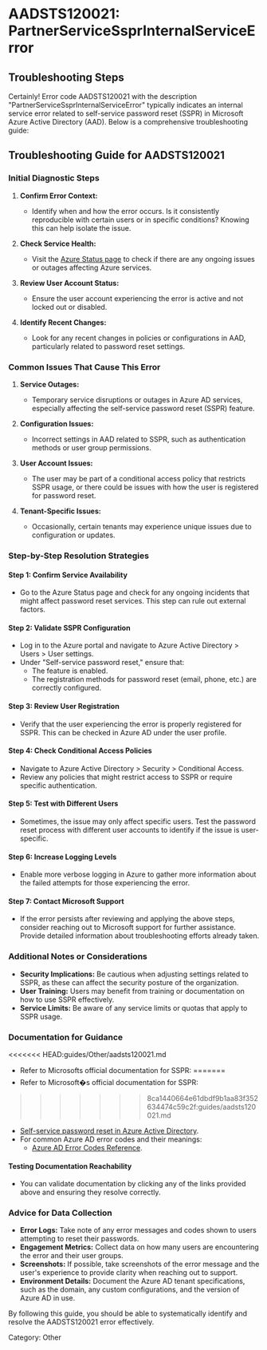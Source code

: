 # AADSTS120021: PartnerServiceSsprInternalServiceError


## Troubleshooting Steps
Certainly! Error code AADSTS120021 with the description "PartnerServiceSsprInternalServiceError" typically indicates an internal service error related to self-service password reset (SSPR) in Microsoft Azure Active Directory (AAD). Below is a comprehensive troubleshooting guide:

## Troubleshooting Guide for AADSTS120021

### Initial Diagnostic Steps

1. **Confirm Error Context:**
   - Identify when and how the error occurs. Is it consistently reproducible with certain users or in specific conditions? Knowing this can help isolate the issue.

2. **Check Service Health:**
   - Visit the [Azure Status page](https://status.azure.com/en-us/status) to check if there are any ongoing issues or outages affecting Azure services.

3. **Review User Account Status:**
   - Ensure the user account experiencing the error is active and not locked out or disabled.

4. **Identify Recent Changes:**
   - Look for any recent changes in policies or configurations in AAD, particularly related to password reset settings.

### Common Issues That Cause This Error

1. **Service Outages:**
   - Temporary service disruptions or outages in Azure AD services, especially affecting the self-service password reset (SSPR) feature.

2. **Configuration Issues:**
   - Incorrect settings in AAD related to SSPR, such as authentication methods or user group permissions.

3. **User Account Issues:**
   - The user may be part of a conditional access policy that restricts SSPR usage, or there could be issues with how the user is registered for password reset.

4. **Tenant-Specific Issues:**
   - Occasionally, certain tenants may experience unique issues due to configuration or updates.

### Step-by-Step Resolution Strategies

#### Step 1: Confirm Service Availability
- Go to the Azure Status page and check for any ongoing incidents that might affect password reset services. This step can rule out external factors.

#### Step 2: Validate SSPR Configuration
- Log in to the Azure portal and navigate to Azure Active Directory > Users > User settings.
- Under "Self-service password reset," ensure that:
  - The feature is enabled.
  - The registration methods for password reset (email, phone, etc.) are correctly configured.

#### Step 3: Review User Registration
- Verify that the user experiencing the error is properly registered for SSPR. This can be checked in Azure AD under the user profile.

#### Step 4: Check Conditional Access Policies
- Navigate to Azure Active Directory > Security > Conditional Access.
- Review any policies that might restrict access to SSPR or require specific authentication.

#### Step 5: Test with Different Users
- Sometimes, the issue may only affect specific users. Test the password reset process with different user accounts to identify if the issue is user-specific.

#### Step 6: Increase Logging Levels
- Enable more verbose logging in Azure to gather more information about the failed attempts for those experiencing the error.

#### Step 7: Contact Microsoft Support
- If the error persists after reviewing and applying the above steps, consider reaching out to Microsoft support for further assistance. Provide detailed information about troubleshooting efforts already taken.

### Additional Notes or Considerations

- **Security Implications:** Be cautious when adjusting settings related to SSPR, as these can affect the security posture of the organization.
- **User Training:** Users may benefit from training or documentation on how to use SSPR effectively.
- **Service Limits:** Be aware of any service limits or quotas that apply to SSPR usage.

### Documentation for Guidance

<<<<<<< HEAD:guides/Other/aadsts120021.md
- Refer to Microsofts official documentation for SSPR: 
=======
- Refer to Microsoft�s official documentation for SSPR: 
>>>>>>> 8ca1440664e61dbdf9b1aa83f352634474c59c2f:guides/aadsts120021.md
  - [Self-service password reset in Azure Active Directory](https://docs.microsoft.com/en-us/azure/active-directory/authentication/howto-authentication-selveservice-password-reset).
- For common Azure AD error codes and their meanings:
  - [Azure AD Error Codes Reference](https://docs.microsoft.com/en-us/azure/active-directory/develop/reference-aadsts-error-codes).

#### Testing Documentation Reachability
- You can validate documentation by clicking any of the links provided above and ensuring they resolve correctly.

### Advice for Data Collection

- **Error Logs:** Take note of any error messages and codes shown to users attempting to reset their passwords.
- **Engagement Metrics:** Collect data on how many users are encountering the error and their user groups.
- **Screenshots:** If possible, take screenshots of the error message and the user's experience to provide clarity when reaching out to support.
- **Environment Details:** Document the Azure AD tenant specifications, such as the domain, any custom configurations, and the version of Azure AD in use.

By following this guide, you should be able to systematically identify and resolve the AADSTS120021 error effectively.

Category: Other